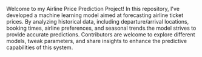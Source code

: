 Welcome to my Airline Price Prediction Project! In this repository, I've developed a machine learning model aimed at forecasting airline ticket prices. By analyzing historical data, including departure/arrival locations, booking times, airline preferences, and seasonal trends.the model strives to provide accurate predictions. Contributors are welcome to explore different models, tweak parameters, and share insights to enhance the predictive capabilities of this system.
